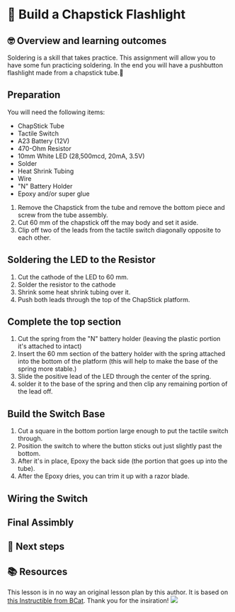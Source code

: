 # :robot: Build a Chapstick Flashlight

## 🤓 Overview and learning outcomes 

Soldering is a skill that takes practice.  This assignment will allow you to have some fun practicing soldering.  In the end you will have a pushbutton flashlight made from a chapstick tube.🚀

## Preparation

You will need the following items:
- ChapStick Tube
- Tactile Switch
- A23 Battery (12V)
- 470-Ohm Resistor
- 10mm White LED (28,500mcd, 20mA, 3.5V)
- Solder
- Heat Shrink Tubing
- Wire
- "N" Battery Holder
- Epoxy and/or super glue

1. Remove the Chapstick from the tube and remove the bottom piece and screw from the tube assembly.
2. Cut 60 mm of the chapstick off the may body and set it aside.
3. Clip off two of the leads from the tactile switch diagonally opposite to each other.

## Soldering the LED to the Resistor
1. Cut the cathode of the LED to 60 mm.
2. Solder the resistor to the cathode 
3. Shrink some heat shrink tubing over it.
4. Push both leads through the top of the ChapStick platform.

## Complete the top section
1. Cut the spring from the "N" battery holder (leaving the plastic portion it's attached to intact)
2. Insert the 60 mm section of the battery holder with the spring attached into the bottom of the platform (this will help to make the base of the spring more stable.) 
3. Slide the positive lead of the LED through the center of the spring. 
4. solder it to the base of the spring and then clip any remaining portion of the lead off.

## Build the Switch Base
1. Cut a square in the bottom portion large enough to put the tactile switch through. 
2. Position the switch to where the button sticks out just slightly past the bottom. 
3. After it's in place, Epoxy the back side (the portion that goes up into the tube). 
4. After the Epoxy dries, you can trim it up with a razor blade.

## Wiring the Switch

## Final Assimbly

## 📝 Next steps

## 📚  Resources 
This lesson is in no way an original lesson plan by this author.  It is based on [this Instructible from BCat](https://www.instructables.com/ChapStick-LED-Flashlight/).  Thank you for the insiration!
![](https://mirrors.creativecommons.org/presskit/buttons/80x15/png/by-nc-sa.png)
